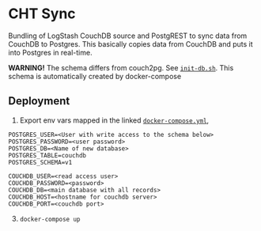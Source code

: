 # CHT Sync

Bundling of LogStash CouchDB source and PostgREST to sync data from CouchDB to Postgres. This basically copies data from CouchDB and puts it into Postgres in real-time.

**WARNING!** The schema differs from couch2pg. See [`init-db.sh`](./init-db.sh). This schema is automatically created by docker-compose

## Deployment

1. Export env vars mapped in the linked [`docker-compose.yml`](./docker-compose.yml),

```
POSTGRES_USER=<User with write access to the schema below>
POSTGRES_PASSWORD=<user password>
POSTGRES_DB=<Name of new database>
POSTGRES_TABLE=couchdb
POSTGRES_SCHEMA=v1

COUCHDB_USER=<read access user>
COUCHDB_PASSWORD=<password>
COUCHDB_DB=<main database with all records>
COUCHDB_HOST=<hostname for couchdb server>
COUCHDB_PORT=<couchdb port>
```

3. `docker-compose up`
